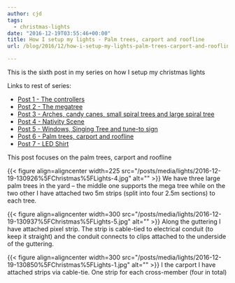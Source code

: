 ```yaml
---
author: cjd
tags:
  - christmas-lights
date: "2016-12-19T03:55:46+00:00"
title: How I setup my lights - Palm trees, carport and roofline
url: /blog/2016/12/how-i-setup-my-lights-palm-trees-carport-and-roofline/

---
```

This is the sixth post in my series on how I setup my christmas lights

Links to rest of series:

- [Post 1 - The controllers](/blog/2016/12/how-i-setup-my-lights-the-controllers/)
- [Post 2 - The megatree](/blog/2016/12/how-i-setup-my-lights-the-megatree/)
- [Post 3 - Arches, candy canes, small spiral trees and large spiral tree](/blog/2016/12/how-i-setup-my-lights-arches-candy-canes-small-spiral-trees-and-large-spiral-tree/)
- [Post 4 - Nativity Scene](/blog/2016/12/how-i-setup-my-lights-nativity-scene/)
- [Post 5 - Windows, Singing Tree and tune-to sign](/blog/2016/12/how-i-setup-my-lights-windows-singing-tree-and-tune-to-sign/)
- [Post 6 - Palm trees, carport and roofline](/blog/2016/12/how-i-setup-my-lights-palm-trees-carport-and-roofline/)
- [Post 7 - LED Shirt](/blog/2016/12/how-i-setup-my-lights-led-shirt/)

This post focuses on the palm trees, carport and roofline

{{< figure align=aligncenter width=225 src="/posts/media/lights/2016-12-19-130926%5FChristmas%5FLights-4.jpg" alt="" >}}
We have three large palm trees in the yard – the middle one supports the mega tree while on the two other I have attached two 5m strips (split into four 2.5m sections) to each tree.

{{< figure align=aligncenter width=300 src="/posts/media/lights/2016-12-19-130937%5FChristmas%5FLights-5.jpg" alt="" >}}
Along the guttering I have attached pixel strip. The strip is cable-tied to electrical conduit (to keep it straight) and the conduit connects to clips attached to the underside of the guttering.

{{< figure align=aligncenter width=300 src="/posts/media/lights/2016-12-19-130850%5FChristmas%5FLights-1.jpg" alt="" >}}
I the carport I have attached strips via cable-tie. One strip for each cross-member (four in total)

